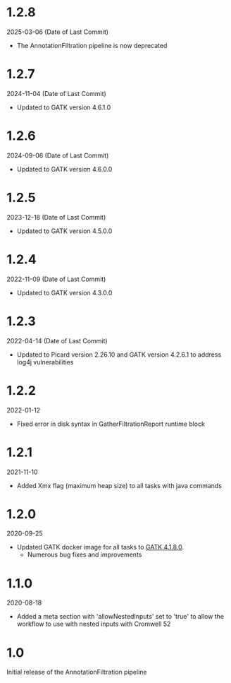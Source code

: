 # 1.2.8
2025-03-06 (Date of Last Commit)
* The AnnotationFiltration pipeline is now deprecated

# 1.2.7
2024-11-04 (Date of Last Commit)

* Updated to GATK version 4.6.1.0

# 1.2.6
2024-09-06 (Date of Last Commit)

* Updated to GATK version 4.6.0.0

# 1.2.5
2023-12-18 (Date of Last Commit)

* Updated to GATK version 4.5.0.0

# 1.2.4
2022-11-09 (Date of Last Commit)

* Updated to GATK version 4.3.0.0

# 1.2.3
2022-04-14 (Date of Last Commit)

* Updated to Picard version 2.26.10 and GATK version 4.2.6.1 to address log4j vulnerabilities

# 1.2.2
2022-01-12

* Fixed error in disk syntax in GatherFiltrationReport runtime block

# 1.2.1
2021-11-10

* Added Xmx flag (maximum heap size) to all tasks with java commands

# 1.2.0
2020-09-25

* Updated GATK docker image for all tasks to [GATK 4.1.8.0](https://github.com/broadinstitute/gatk/releases/tag/4.1.8.0).
    * Numerous bug fixes and improvements

# 1.1.0
2020-08-18

* Added a meta section with 'allowNestedInputs' set to 'true' to allow the workflow to use with nested inputs with Cromwell 52

# 1.0
Initial release of the AnnotationFiltration pipeline

